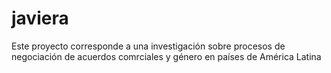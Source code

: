 # javiera
Este proyecto corresponde a una investigación sobre procesos de negociación de acuerdos comrciales y género en países de América Latina
